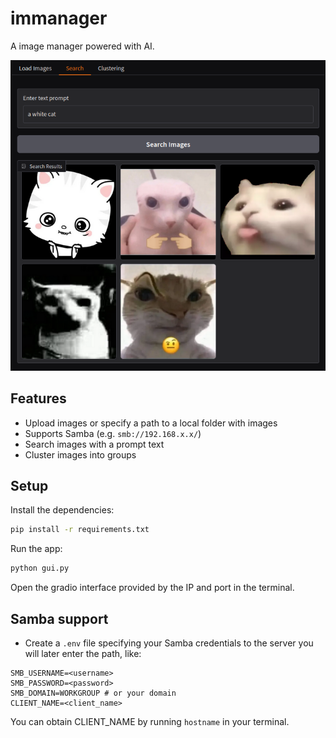 # immanager
A image manager powered with AI.

![readme.png](readme.png)

## Features
- Upload images or specify a path to a local folder with images
- Supports Samba (e.g. `smb://192.168.x.x/`)
- Search images with a prompt text
- Cluster images into groups

## Setup
Install the dependencies:
```bash
pip install -r requirements.txt
```
Run the app:
```bash
python gui.py
```
Open the gradio interface provided by the IP and port in the terminal.

## Samba support
- Create a `.env` file specifying your Samba credentials to the server you will later enter the path, like:
```env
SMB_USERNAME=<username>
SMB_PASSWORD=<password>
SMB_DOMAIN=WORKGROUP # or your domain
CLIENT_NAME=<client_name>
```

You can obtain CLIENT_NAME by running `hostname` in your terminal.
